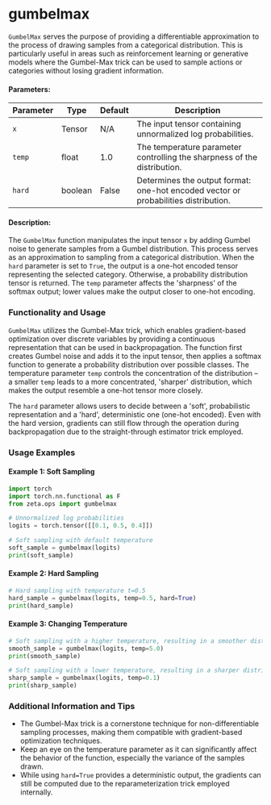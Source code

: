 # gumbelmax


`GumbelMax` serves the purpose of providing a differentiable approximation to the process of drawing samples from a categorical distribution. This is particularly useful in areas such as reinforcement learning or generative models where the Gumbel-Max trick can be used to sample actions or categories without losing gradient information.

#### Parameters:

| Parameter | Type    | Default | Description                                                      |
|-----------|---------|---------|------------------------------------------------------------------|
| `x`       | Tensor  | N/A     | The input tensor containing unnormalized log probabilities.      |
| `temp`    | float   | 1.0     | The temperature parameter controlling the sharpness of the distribution.     |
| `hard`    | boolean | False   | Determines the output format: one-hot encoded vector or probabilities distribution. |

#### Description:
The `GumbelMax` function manipulates the input tensor `x` by adding Gumbel noise to generate samples from a Gumbel distribution. This process serves as an approximation to sampling from a categorical distribution. When the `hard` parameter is set to `True`, the output is a one-hot encoded tensor representing the selected category. Otherwise, a probability distribution tensor is returned. The `temp` parameter affects the 'sharpness' of the softmax output; lower values make the output closer to one-hot encoding.

### Functionality and Usage

`GumbelMax` utilizes the Gumbel-Max trick, which enables gradient-based optimization over discrete variables by providing a continuous representation that can be used in backpropagation. The function first creates Gumbel noise and adds it to the input tensor, then applies a softmax function to generate a probability distribution over possible classes. The temperature parameter `temp` controls the concentration of the distribution – a smaller `temp` leads to a more concentrated, 'sharper' distribution, which makes the output resemble a one-hot tensor more closely.

The `hard` parameter allows users to decide between a 'soft', probabilistic representation and a 'hard', deterministic one (one-hot encoded). Even with the hard version, gradients can still flow through the operation during backpropagation due to the straight-through estimator trick employed.

### Usage Examples

#### Example 1: Soft Sampling

```python
import torch
import torch.nn.functional as F
from zeta.ops import gumbelmax

# Unnormalized log probabilities
logits = torch.tensor([[0.1, 0.5, 0.4]])

# Soft sampling with default temperature
soft_sample = gumbelmax(logits)
print(soft_sample)
```

#### Example 2: Hard Sampling

```python
# Hard sampling with temperature t=0.5
hard_sample = gumbelmax(logits, temp=0.5, hard=True)
print(hard_sample)
```

#### Example 3: Changing Temperature

```python
# Soft sampling with a higher temperature, resulting in a smoother distribution
smooth_sample = gumbelmax(logits, temp=5.0)
print(smooth_sample)

# Soft sampling with a lower temperature, resulting in a sharper distribution
sharp_sample = gumbelmax(logits, temp=0.1)
print(sharp_sample)
```

### Additional Information and Tips

- The Gumbel-Max trick is a cornerstone technique for non-differentiable sampling processes, making them compatible with gradient-based optimization techniques.
- Keep an eye on the temperature parameter as it can significantly affect the behavior of the function, especially the variance of the samples drawn.
- While using `hard=True` provides a deterministic output, the gradients can still be computed due to the reparameterization trick employed internally.

